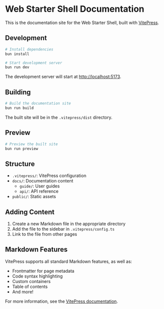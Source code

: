 # Web Starter Shell Documentation

This is the documentation site for the Web Starter Shell, built with [VitePress](https://vitepress.dev/).

## Development

```bash
# Install dependencies
bun install

# Start development server
bun run dev
```

The development server will start at [http://localhost:5173](http://localhost:5173).

## Building

```bash
# Build the documentation site
bun run build
```

The built site will be in the `.vitepress/dist` directory.

## Preview

```bash
# Preview the built site
bun run preview
```

## Structure

- `.vitepress/`: VitePress configuration
- `docs/`: Documentation content
  - `guide/`: User guides
  - `api/`: API reference
- `public/`: Static assets

## Adding Content

1. Create a new Markdown file in the appropriate directory
2. Add the file to the sidebar in `.vitepress/config.ts`
3. Link to the file from other pages

## Markdown Features

VitePress supports all standard Markdown features, as well as:

- Frontmatter for page metadata
- Code syntax highlighting
- Custom containers
- Table of contents
- And more!

For more information, see the [VitePress documentation](https://vitepress.dev/guide/markdown).
